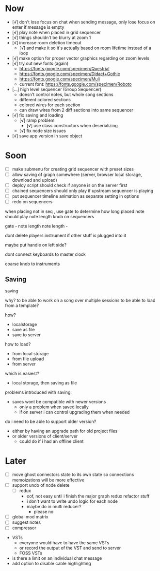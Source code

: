 # Now
- [√] don't lose focus on chat when sending message, only lose focus on enter if message is empty
- [√] play note when placed in grid sequencer
- [√] things shouldn't be blurry at zoom 1
- [√] increase room deletion timeout
	- [√] and make it so it's actually based on room lifetime instead of a loop
- [√] make option for proper vector graphics regarding on zoom levels
- [√] try out new fonts (again)
	- https://fonts.google.com/specimen/Questrial
	- https://fonts.google.com/specimen/Didact+Gothic
	- https://fonts.google.com/specimen/Muli
	- current font: https://fonts.google.com/specimen/Roboto
- [...] high level sequencer (Group Sequencer)
	- doesn't control notes, but whole song sections
	- different colored sections
	- colored wires for each section
	- can draw wires from 2 diff sections into same sequencer
- [√] fix saving and loading
	- [√] ramp problem
		- [√] use class constructors when deserializing
	- [√] fix node size issues
- [√] save app version in save object
	
# Soon
- [ ] make submenu for creating grid sequencer with preset sizes
- [ ] allow saving of graph somewhere (server, browser local storage, download and upload)
- [ ] deploy script should check if anyone is on the server first
- [ ] chained sequencers should only play if upstream sequencer is playing
- [ ] put sequencer timeline animation as separate setting in options
- [ ] redo on sequencers

when placing not in seq , use gate to determine how long placed note should play
note length knob on sequencers

gate - note length
note length - 

dont delete players instrument if other stuff is plugged into it

maybe put handle on left side?

dont connect keyboards to master clock

coarse knob to instruments


## Saving

saving

why?
to be able to work on a song over multiple sessions
to be able to load from a template?

how?
- localstorage
- save as file
- save to server

how to load?
- from local storage
- from file upload
- from server

which is easiest?
- local storage, then saving as file

problems introduced with saving:
- saves wont be compatible with newer versions
  - only a problem when saved locally
  - if on server i can control upgrading them when needed
  
do i need to be able to support older version?
- either by having an upgrade path for old project files
- or older versions of client/server
  - could do if i had an offline client

# Later
- [ ] move ghost connectors state to its own state so connections memoizations will be more effective
- [ ] support undo of node delete
	- [ ] redux
		- oof, not easy until i finish the major graph redux refactor stuff
		- i don't want to write undo logic for each node
		- maybe do in multi reducer?
			- please no
- [ ] global mod matrix
- [ ] suggest notes
- [ ] compressor
- VSTs
	- everyone would have to have the same VSTs
	- or record the output of the VST and send to server
	- FOSS VSTs
- is there a limit on an individual chat message
- add option to disable cable highlighting
